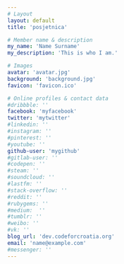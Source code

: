 ```yaml
---
# Layout
layout: default
title: 'posjetnica'

# Member name & description
my_name: 'Name Surname'
my_description: 'This is who I am.'

# Images
avatar: 'avatar.jpg'
background: 'background.jpg'
favicon: 'favicon.ico'

# Online profiles & contact data
#dribbble: ''
facebook: 'myfacebook'
twitter: 'mytwitter'
#linkedin: ''
#instagram: ''
#pinterest: ''
#youtube: ''
github-user: 'mygithub'
#gitlab-user: ''
#codepen: ''
#steam: ''
#soundcloud: ''
#lastfm: ''
#stack-overflow: ''
#reddit: ''
#rubygems: ''
#medium:  ''
#tumblr: ''
#weibo: ''
#vk: ''
blog_url: 'dev.codeforcroatia.org'
email: 'name@example.com'
#messenger: ''
---
```

